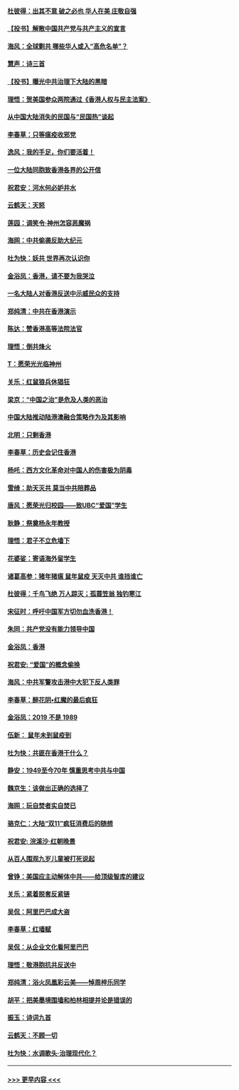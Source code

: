 #### [杜彼得：出其不意 破之必也 华人在美 庄敬自强](../pages/nsc993/n11679554.md?t=11260444) 
#### [【投书】解散中国共产党与共产主义的宣言](../pages/nsc993/n11679177.md?t=11260444) 
#### [海风：全球剿共 哪些华人或入“高危名单”？](../pages/nsc993/n11678617.md?t=11260444) 
#### [慧声：诗三首](../pages/nsc993/n11678848.md?t=11260444) 
#### [【投书】曝光中共治理下大陆的黑暗](../pages/nsc993/n11678674.md?t=11260444) 
#### [理悟：贺美国参众两院通过《香港人权与民主法案》](../pages/nsc993/n11678104.md?t=11260444) 
#### [从中国大陆消失的民国与“民国热”谈起](../pages/nsc993/n11678075.md?t=11260444) 
#### [李春草：只等瘟疫收邪党](../pages/nsc993/n11677308.md?t=11260444) 
#### [逸风：我的手足，你们要活着！](../pages/nsc993/n11676352.md?t=11260444) 
#### [一位大陆同胞致香港各界的公开信](../pages/nsc993/n11675761.md?t=11260444) 
#### [祝君安：河水何必妒井水](../pages/nsc993/n11675746.md?t=11260444) 
#### [云鹤天：天怒](../pages/nsc993/n11675718.md?t=11260444) 
#### [莲园：调笑令‧神州怎容恶魔祸](../pages/nsc993/n11675648.md?t=11260444) 
#### [海网：中共偷袭反助大纪元](../pages/nsc993/n11673515.md?t=11260444) 
#### [吐为快：妖共 世界再次认识你](../pages/nsc993/n11673506.md?t=11260444) 
#### [金浴凤：香港，请不要为我哭泣](../pages/nsc993/n11673248.md?t=11260444) 
#### [一名大陆人对香港反送中示威民众的支持](../pages/nsc993/n11672615.md?t=11260444) 
#### [郑纯清：中共在香港演示](../pages/nsc993/n11670539.md?t=11260444) 
#### [陈达：赞香港高等法院法官](../pages/nsc993/n11669542.md?t=11260444) 
#### [理悟：倒共烽火](../pages/nsc993/n11668844.md?t=11260444) 
#### [T：愿荣光光临神州](../pages/nsc993/n11668421.md?t=11260444) 
#### [关乐：红鼠狼兵休猖狂](../pages/nsc993/n11668378.md?t=11260444) 
#### [梁京：“中国之治”是危及人类的恶治](../pages/nsc993/n11668328.md?t=11260444) 
#### [中国大陆推动陆港澳融合策略作为及其影响](../pages/nsc993/n11668157.md?t=11260444) 
#### [北明：只剩香港](../pages/nsc993/n11668002.md?t=11260444) 
#### [李春草：历史会记住香港](../pages/nsc993/n11667927.md?t=11260444) 
#### [杨吒：西方文化革命对中国人的伤害极为阴毒](../pages/nsc993/n11664521.md?t=11260444) 
#### [雪绮：助天灭共 莫当中共陪葬品](../pages/nsc993/n11662650.md?t=11260444) 
#### [唐风：愿荣光归校园——致UBC“爱国”学生](../pages/nsc993/n11662194.md?t=11260444) 
#### [耿静：祭奠杨永年教授](../pages/nsc993/n11662514.md?t=11260444) 
#### [理悟：君子不立危墙下](../pages/nsc993/n11662172.md?t=11260444) 
#### [花婆娑：寄语海外留学生](../pages/nsc993/n11662121.md?t=11260444) 
#### [诸葛高参：猪年猪瘟 鼠年鼠疫 天灭中共 谁挡谁亡](../pages/nsc993/n11661980.md?t=11260444) 
#### [杜彼得：千鸟飞绝 万人踪灭；孤蓑笠翁 独钓寒江](../pages/nsc993/n11661170.md?t=11260444) 
#### [宋征时：呼吁中国军方切勿血洗香港！](../pages/nsc993/n11415318.md?t=11260444) 
#### [朱同：共产党没有能力领导中国](../pages/nsc993/n11660421.md?t=11260444) 
#### [金浴凤：香港](../pages/nsc993/n11660419.md?t=11260444) 
#### [祝君安: “爱国”的概念偷换](../pages/nsc993/n11659706.md?t=11260444) 
#### [海风：中共军警攻击港中大犯下反人类罪](../pages/nsc993/n11659632.md?t=11260444) 
#### [李春草：醉花阴•红魔的最后疯狂](../pages/nsc993/n11659287.md?t=11260444) 
#### [金浴凤：2019 不是 1989](../pages/nsc993/n11657663.md?t=11260444) 
#### [伍新： 鼠年未到鼠疫到](../pages/nsc993/n11655098.md?t=11260444) 
#### [吐为快：共匪在香港干什么？](../pages/nsc993/n11654891.md?t=11260444) 
#### [静安：1949至今70年 慎重思考中共与中国](../pages/nsc993/n11651244.md?t=11260444) 
#### [魏京生：该做出正确的选择了](../pages/nsc993/n11653084.md?t=11260444) 
#### [海网：玩自焚者实自焚已](../pages/nsc993/n11652423.md?t=11260444) 
#### [骆克仁：大陆“双11”疯狂消费后的随想](../pages/nsc993/n11652305.md?t=11260444) 
#### [祝君安: 浣溪沙·红朝晚景](../pages/nsc993/n11652258.md?t=11260444) 
#### [从百人围观九岁儿童被打死说起](../pages/nsc993/n11651030.md?t=11260444) 
#### [曾铮：美国应主动解体中共——给顶级智库的建议](../pages/nsc993/n11649888.md?t=11260444) 
#### [关乐：紧着脱套反紧链](../pages/nsc993/n11649069.md?t=11260444) 
#### [吴侃：阿里巴巴成大盗](../pages/nsc993/n11645523.md?t=11260444) 
#### [李春草：红墙赋](../pages/nsc993/n11646389.md?t=11260444) 
#### [吴侃：从企业文化看阿里巴巴](../pages/nsc993/n11645476.md?t=11260444) 
#### [理悟：敬港胞抗共反送中](../pages/nsc993/n11645466.md?t=11260444) 
#### [郑纯清：浴火凤凰彩云美——悼周梓乐同学](../pages/nsc993/n11645155.md?t=11260444) 
#### [胡平：把美墨境围墙和柏林相提并论是错误的](../pages/nsc993/n11645134.md?t=11260444) 
#### [振玉：诗词九首](../pages/nsc993/n11644081.md?t=11260444) 
#### [云鹤天：不顾一切](../pages/nsc993/n11643508.md?t=11260444) 
#### [吐为快：水调歌头·治理现代化？](../pages/nsc993/n11643485.md?t=11260444) 

----
#### [ >>> 更早内容 <<< ](../indexes/nsc993-earlier.md)
